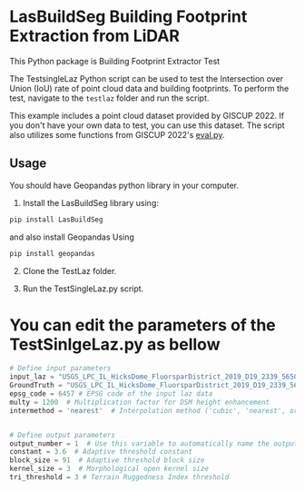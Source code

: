 # LasBuildSeg Building Footprint Extraction from LiDAR

This Python package is Building Footprint Extractor Test

The TestsingleLaz Python script can be used to test the Intersection over Union (IoU) rate of point cloud data and building footprints. To perform the test, navigate to the `testlaz` folder and run the script.

This example includes a point cloud dataset provided by GISCUP 2022. If you don't have your own data to test, you can use this dataset. The script also utilizes some functions from GISCUP 2022's [eval.py](https://sigspatial2022.sigspatial.org/giscup/submit.html).

## Usage

You should have Geopandas python library in your computer.

1. Install the LasBuildSeg library using:
```bash
pip install LasBuildSeg
```
and also install Geopandas Using
```bash
pip install geopandas
```
2. Clone the TestLaz folder.

3. Run the TestSingleLaz.py script.

# You can edit the parameters of the TestSinlgeLaz.py as bellow 
```python
# Define input parameters
input_laz = "USGS_LPC_IL_HicksDome_FluorsparDistrict_2019_D19_2339_5650.laz" # Path to your point cloud data
GroundTruth = "USGS_LPC_IL_HicksDome_FluorsparDistrict_2019_D19_2339_5650_gt_buildings.geojson"  # Path to Your Ground Truth
epsg_code = 6457 # EPSG code of the input laz data
multy = 1200  # Multiplication factor for DSM height enhancement
intermethod = 'nearest'  # Interpolation method ('cubic', 'nearest', or 'linear')


# Define output parameters
output_number = 1  # Use this variable to automatically name the output files (change it for each new input laz file)
constant = 3.6  # Adaptive threshold constant
block_size = 91  # Adaptive threshold block size
kernel_size = 3  # Morphological open kernel size
tri_threshold = 3 # Terrain Ruggedness Index threshold
```
